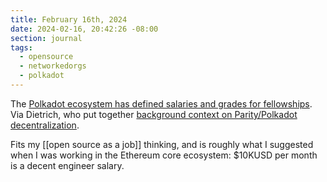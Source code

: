 ```yaml
---
title: February 16th, 2024
date: 2024-02-16, 20:42:26 -08:00
section: journal
tags:
  - opensource
  - networkedorgs
  - polkadot
---
```

The [Polkadot ecosystem has defined salaries and grades for fellowships](https://github.com/polkadot-fellows/RFCs/blob/main/text/0050-fellowship-salaries.md). Via Dietrich, who put together [background context on Parity/Polkadot decentralization](https://hackmd.io/pZC0PF_mRfmJdM4sHMoz5g).

Fits my [[open source as a job]] thinking, and is roughly what I suggested when I was working in the Ethereum core ecosystem: $10KUSD per month is a decent engineer salary.